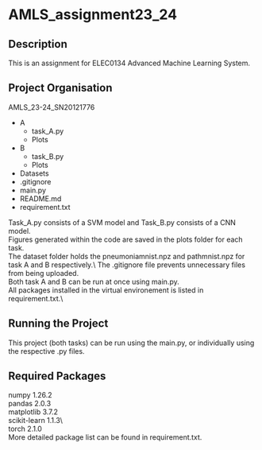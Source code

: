 # AMLS_assignment23_24
## Description
This is an assignment for ELEC0134 Advanced Machine Learning System. 

## Project Organisation
AMLS_23-24_SN20121776
- A
    - task_A.py 
    - Plots
- B
    - task_B.py
    - Plots
- Datasets
- .gitignore
- main.py
- README.md
- requirement.txt

Task_A.py consists of a SVM model and Task_B.py consists of a CNN model.\
Figures generated within the code are saved in the plots folder for each task.\
The dataset folder holds the pneumoniamnist.npz and pathmnist.npz for task A and B respectively.\ 
The .gitignore file prevents unnecessary files from being uploaded.\
Both task A and B can be run at once using main.py.\
All packages installed in the virtual environement is listed in requirement.txt.\

## Running the Project
This project (both tasks) can be run using the main.py, or individually using the respective .py files. 

## Required Packages
numpy           1.26.2\
pandas          2.0.3\
matplotlib      3.7.2\
scikit-learn    1.1.3\  
torch           2.1.0\
More detailed package list can be found in requirement.txt.